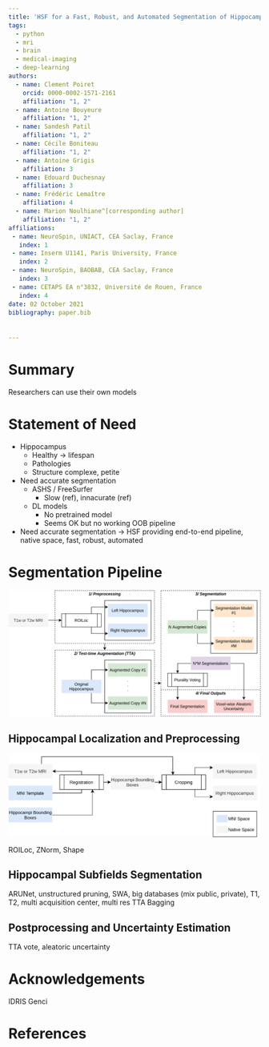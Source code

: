 ```yaml
---
title: 'HSF for a Fast, Robust, and Automated Segmentation of Hippocampal Subfields in MRI'
tags:
  - python
  - mri
  - brain
  - medical-imaging
  - deep-learning
authors:
  - name: Clement Poiret
    orcid: 0000-0002-1571-2161
    affiliation: "1, 2"
  - name: Antoine Bouyeure
    affiliation: "1, 2"
  - name: Sandesh Patil
    affiliation: "1, 2"
  - name: Cécile Boniteau
    affiliation: "1, 2"
  - name: Antoine Grigis
    affiliation: 3
  - name: Edouard Duchesnay
    affiliation: 3
  - name: Frédéric Lemaître
    affiliation: 4
  - name: Marion Noulhiane^[corresponding author]
    affiliation: "1, 2"
affiliations:
 - name: NeuroSpin, UNIACT, CEA Saclay, France
   index: 1
 - name: Inserm U1141, Paris University, France
   index: 2
 - name: NeuroSpin, BAOBAB, CEA Saclay, France
   index: 3
 - name: CETAPS EA n°3832, Université de Rouen, France
   index: 4  
date: 02 October 2021
bibliography: paper.bib


---
```


# Summary

Researchers can use their own models

# Statement of Need

- Hippocampus
  - Healthy -> lifespan
  - Pathologies
  - Structure complexe, petite
- Need accurate segmentation
  - ASHS / FreeSurfer
    - Slow (ref), innacurate (ref)
  - DL models
    - No pretrained model
    - Seems OK but no working OOB pipeline
- Need accurate segmentation -> HSF providing end-to-end pipeline, native space, fast, robust, automated

# Segmentation Pipeline

![ROILoc](figures/hsf.png)

## Hippocampal Localization and Preprocessing

![ROILoc](figures/roiloc.png)

ROILoc, ZNorm, Shape

## Hippocampal Subfields Segmentation

ARUNet, unstructured pruning, SWA, big databases (mix public, private), T1, T2, multi acquisition center, multi res
TTA Bagging


## Postprocessing and Uncertainty Estimation

TTA vote, aleatoric uncertainty


# Acknowledgements

IDRIS Genci


# References
